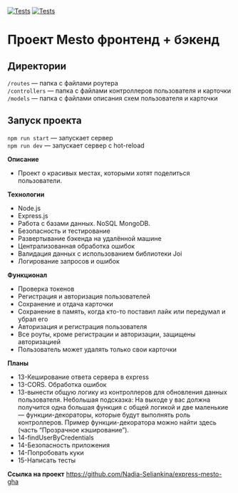 [![Tests](../../actions/workflows/tests-13-sprint.yml/badge.svg)](../../actions/workflows/tests-13-sprint.yml) [![Tests](../../actions/workflows/tests-14-sprint.yml/badge.svg)](../../actions/workflows/tests-14-sprint.yml)
# Проект Mesto фронтенд + бэкенд

## Директории

`/routes` — папка с файлами роутера  
`/controllers` — папка с файлами контроллеров пользователя и карточки   
`/models` — папка с файлами описания схем пользователя и карточки  
  
## Запуск проекта

`npm run start` — запускает сервер   
`npm run dev` — запускает сервер с hot-reload

**Описание**

* Проект о красивых местах, которыми хотят поделиться пользователи.

**Технологии**

* Node.js
* Express.js
* Работа с базами данных. NoSQL MongoDB.
* Безопасность и тестирование
* Развертывание бэкенда на удалённой машине
* Централизованная обработка ошибок
* Валидация данных с использованием библиотеки Joi
* Логирование запросов и ошибок

**Функционал**

* Проверка токенов
* Регистрация и авторизация пользователей
* Сохранение и отдача карточки
* Сохранение в память, когда кто-то поставил лайк или передумал и убрал его
* Авторизация и регистрация пользователя
* Все роуты, кроме регистрации и авторизации, защищены авторизацией
* Пользователь может удалять только свои карточки

**Планы**
* 13-Кеширование ответа сервера в express
* 13-CORS. Обработка ошибок
* 13-вынести общую логику из контроллеров для обновления данных пользователя. Небольшая подсказка: На выходе у вас должна получится одна большая функция с общей логикой и две маленькие — функции-декораторы, которые будут выполнять роль контроллеров. Пример функции-декоратора можно найти здесь (часть “Прозрачное кэширование”).
* 14-findUserByCredentials
* 14-Безопасность приложения
* 14-Попробовать куки
* 15-Написать тесты

**Ссылка на проект**
https://github.com/Nadia-Seliankina/express-mesto-gha
